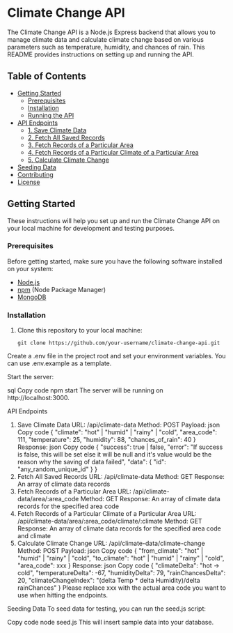 # Climate Change API

The Climate Change API is a Node.js Express backend that allows you to manage climate data and calculate climate change based on various parameters such as temperature, humidity, and chances of rain. This README provides instructions on setting up and running the API.

## Table of Contents

- [Getting Started](#getting-started)
  - [Prerequisites](#prerequisites)
  - [Installation](#installation)
  - [Running the API](#running-the-api)
- [API Endpoints](#api-endpoints)
  - [1. Save Climate Data](#1-save-climate-data)
  - [2. Fetch All Saved Records](#2-fetch-all-saved-records)
  - [3. Fetch Records of a Particular Area](#3-fetch-records-of-a-particular-area)
  - [4. Fetch Records of a Particular Climate of a Particular Area](#4-fetch-records-of-a-particular-climate-of-a-particular-area)
  - [5. Calculate Climate Change](#5-calculate-climate-change)
- [Seeding Data](#seeding-data)
- [Contributing](#contributing)
- [License](#license)

## Getting Started

These instructions will help you set up and run the Climate Change API on your local machine for development and testing purposes.

### Prerequisites

Before getting started, make sure you have the following software installed on your system:

- [Node.js](https://nodejs.org/)
- [npm](https://www.npmjs.com/) (Node Package Manager)
- [MongoDB](https://www.mongodb.com/)

### Installation

1. Clone this repository to your local machine:

   ```shell
   git clone https://github.com/your-username/climate-change-api.git
   ```
   
Create a .env file in the project root and set your environment variables. You can use .env.example as a template.

Start the server:

sql
Copy code
npm start
The server will be running on http://localhost:3000.

API Endpoints
1. Save Climate Data
URL: /api/climate-data
Method: POST
Payload:
json
Copy code
{
  "climate": "hot" | "humid" | "rainy" | "cold",
  "area_code": 111,
  "temperature": 25,
  "humidity": 88,
  "chances_of_rain": 40
}
Response:
json
Copy code
{
  "success": true | false,
  "error": "If success is false, this will be set else it will be null and it's value would be the reason why the saving of data failed",
  "data": {
    "id": "any_random_unique_id"
  }
}
2. Fetch All Saved Records
URL: /api/climate-data
Method: GET
Response: An array of climate data records
3. Fetch Records of a Particular Area
URL: /api/climate-data/area/:area_code
Method: GET
Response: An array of climate data records for the specified area code
4. Fetch Records of a Particular Climate of a Particular Area
URL: /api/climate-data/area/:area_code/climate/:climate
Method: GET
Response: An array of climate data records for the specified area code and climate
5. Calculate Climate Change
URL: /api/climate-data/climate-change
Method: POST
Payload:
json
Copy code
{
  "from_climate": "hot" | "humid" | "rainy" | "cold",
  "to_climate": "hot" | "humid" | "rainy" | "cold",
  "area_code": xxx
}
Response:
json
Copy code
{
  "climateDelta": "hot -> cold",
  "temperatureDelta": -67,
  "humidityDelta": 79,
  "rainChancesDelta": 20,
  "climateChangeIndex": "(delta Temp * delta Humidity)/delta rainChances"
}
Please replace xxx with the actual area code you want to use when hitting the endpoints.

Seeding Data
To seed data for testing, you can run the seed.js script:

Copy code
node seed.js
This will insert sample data into your database.
